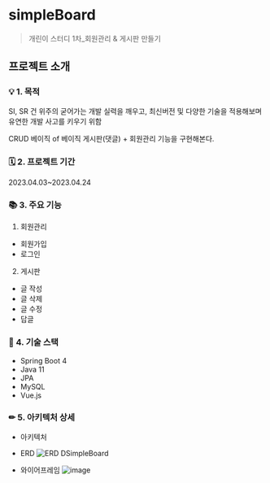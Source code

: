 # simpleBoard
> 개린이 스터디 1차_회원관리 &amp; 게시판 만들기

## 프로젝트 소개
### 💡 1. 목적
SI, SR 건 위주의 굳어가는 개발 실력을 깨우고, 최신버전 및 다양한 기술을 적용해보며 유연한 개발 사고를 키우기 위함

CRUD 베이직 of 베이직 게시판(댓글) + 회원관리 기능을 구현해본다.


### 🗓 2. 프로젝트 기간
2023.04.03~2023.04.24


### 📚 3. 주요 기능
1. 회원관리
  - 회원가입
  - 로그인
2. 게시판
  - 글 작성
  - 글 삭제
  - 글 수정
  - 답글

### 📃 4. 기술 스택
- Spring Boot 4
- Java 11
- JPA
- MySQL
- Vue.js

### ✏ 5. 아키텍처 상세
- 아키텍처

- ERD
  ![ERD DSimpleBoard](https://user-images.githubusercontent.com/32251962/232233813-e7ed60e0-aaa9-4ffd-8b48-adb7b2da93aa.png)
  


- 와이어프레임
  ![image](https://user-images.githubusercontent.com/32251962/232231224-db6a8017-8542-4e31-a73a-d83b942b174a.png)


